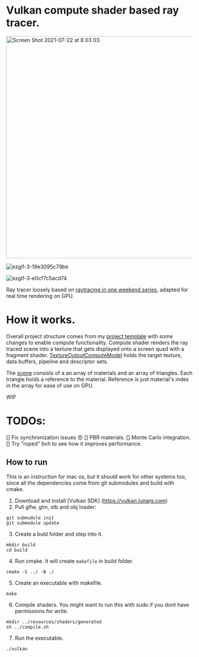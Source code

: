 # Vulkan compute shader based ray tracer.
<img width="600" alt="Screen Shot 2021-07-22 at 8 03 03" src="https://user-images.githubusercontent.com/44236259/126570824-43b49258-9bca-4f33-b756-573611cace79.png">

![ezgif-3-19e3095c79be](https://user-images.githubusercontent.com/44236259/126573565-160546f9-ba8d-41b6-917e-a1da974bb314.gif)

![ezgif-3-e0cf7c5acd74](https://user-images.githubusercontent.com/44236259/126500668-2999f992-3dda-4c17-84d6-3c1b116d000d.gif)

Ray tracer loosely based on [raytracing in one weekend series](https://raytracing.github.io), adapted for real time rendering on GPU.

# How it works.
Overall project structure comes from my [project template](https://github.com/grigoryoskin/vulkan-project-starter) with some changes to enable compute functionality.
Compute shader renders the ray traced scene into a texture that gets displayed onto a screen quad with a fragment shader.
[TextureOutputComputeModel](https://github.com/grigoryoskin/vulkan-compute-ray-tracing/blob/master/src/compute/TextureOutputComputeModel.h) holds the target texture, data buffers, pipeline and descriptor sets.

The [scene](https://github.com/grigoryoskin/vulkan-compute-ray-tracing/blob/master/src/compute/RtScene.h) consists of a an array of materials and an array of triangles. Each triangle holds a reference to the material. Reference is just material's index in the array for ease of use on GPU. 

WIP

# TODOs:
[] Fix synchronization issues 😠 
[] PBR materials.
[] Monte Carlo integration.
[] Try "roped" bvh to see how it improves performance.

## How to run
This is an instruction for mac os, but it should work for other systems too, since all the dependencies come from git submodules and build with cmake.
1. Download and install [Vulkan SDK] (https://vulkan.lunarg.com)
2. Pull glfw, glm, stb and obj loader:
```
git submudule init
git submodule update
```
3. Create a buld folder and step into it.
```
mkdir build
cd build
```
4. Run cmake. It will create `makefile` in build folder.
```
cmake -S ../ -B ./
```
5. Create an executable with makefile.
```
make
```
6. Compile shaders. You might want to run this with sudo if you dont have permissions for write.
```
mkdir ../resources/shaders/generated
sh ../compile.sh
```
7. Run the executable.
```
./vulkan
```
